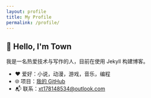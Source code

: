 ```yaml
---
layout: profile
title: My Profile
permalink: /profile/
---
```


## 👋 Hello, I'm Town

我是一名热爱技术与写作的人，目前在使用 Jekyll 构建博客。

- ❤️ 爱好：小说，动漫，游戏，音乐，编程
- 🌐 项目：[我的 GitHub](https://github.com/xt1781485349)
- 📬 联系：xt178148534@outlook.com
